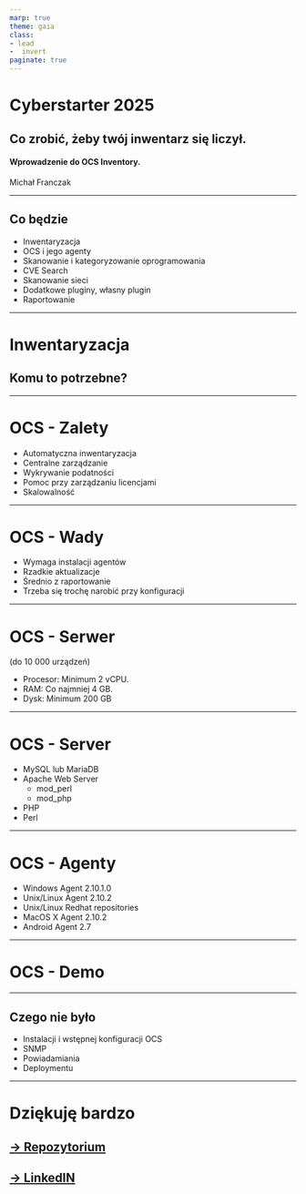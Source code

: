 ```yaml
---
marp: true
theme: gaia
class: 
- lead
-  invert
paginate: true
---
```


# Cyberstarter 2025
## Co zrobić, żeby twój inwentarz się liczył. 
#### Wprowadzenie do OCS Inventory.
Michał Franczak

---

## Co będzie

- Inwentaryzacja 
- OCS i jego agenty 
- Skanowanie i kategoryzowanie oprogramowania 
- CVE Search
- Skanowanie sieci 
- Dodatkowe pluginy, własny plugin 
- Raportowanie 

---

# Inwentaryzacja

## Komu to potrzebne?

---
# OCS - Zalety
- Automatyczna inwentaryzacja
- Centralne zarządzanie
- Wykrywanie podatności
- Pomoc przy zarządzaniu licencjami
- Skalowalność

---
# OCS - Wady
- Wymaga instalacji agentów
- Rzadkie aktualizacje
- Średnio z raportowanie
- Trzeba się trochę narobić przy konfiguracji
---
# OCS - Serwer 
(do 10 000 urządzeń)
- Procesor: Minimum 2 vCPU.
- RAM: Co najmniej 4 GB.
- Dysk: Minimum 200 GB
---
# OCS - Server
- MySQL lub MariaDB
- Apache Web Server
  - mod_perl
  - mod_php
- PHP
- Perl
---
# OCS - Agenty
- Windows Agent 2.10.1.0
- Unix/Linux Agent 2.10.2
- Unix/Linux Redhat repositories
- MacOS X Agent 2.10.2
- Android Agent 2.7
---
# OCS - Demo
---
## Czego nie było

- Instalacji i wstępnej konfiguracji OCS
- SNMP
- Powiadamiania
- Deploymentu
--- 

# Dziękuję bardzo

## [-> Repozytorium](https://github.com/rahnidos/cyberstarter2025_ocs)
## [-> LinkedIN](https://www.linkedin.com/in/franczak/)
